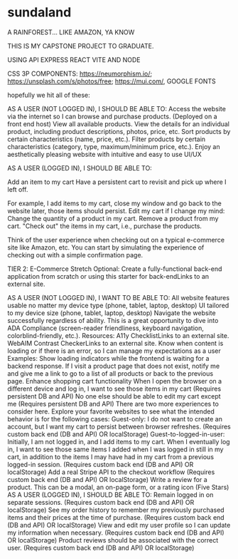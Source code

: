 # sundaland
A RAINFOREST... LIKE AMAZON, YA KNOW

THIS IS MY CAPSTONE PROJECT TO GRADUATE. 

USING API EXPRESS REACT VITE AND NODE



CSS 3P COMPONENTS: https://neumorphism.io/; https://unsplash.com/s/photos/free; https://mui.com/, GOOGLE FONTS


hopefully we hit all of these:

AS A USER (NOT LOGGED IN), I SHOULD BE ABLE TO:
Access the website via the internet so I can browse and purchase products. (Deployed on a front end host)
View all available products.
View the details for an individual product, including product descriptions, photos, price, etc.
Sort products by certain characteristics (name, price, etc.).
Filter products by certain characteristics (category, type, maximum/minimum price, etc.).
Enjoy an aesthetically pleasing website with intuitive and easy to use UI/UX

AS A USER (LOGGED IN), I SHOULD BE ABLE TO:

Add an item to my cart
Have a persistent cart to revisit and pick up where I left off.

For example, I add items to my cart, close my window and go back to the website later, those items should persist.
Edit my cart if I change my mind:
Change the quantity of a product in my cart.
Remove a product from my cart.
"Check out" the items in my cart, i.e., purchase the products.

Think of the user experience when checking out on a typical e-commerce site like Amazon, etc. You can start by simulating the experience of checking out with a simple confirmation page.


TIER 2: E-Commerce Stretch
Optional: Create a fully-functional back-end application from scratch or using this starter for back-endLinks to an external site.  

AS A USER (NOT LOGGED IN), I WANT TO BE ABLE TO:
All website features usable no matter my device type (phone, tablet, laptop, desktop)
UI tailored to my device size (phone, tablet, laptop, desktop)
Navigate the website successfully regardless of ability.
This is a great opportunity to dive into ADA Compliance (screen-reader friendliness, keyboard navigation, colorblind-friendly, etc.).
Resources:
A11y ChecklistLinks to an external site.
WebAIM Contrast CheckerLinks to an external site.
Know when content is loading or if there is an error, so I can manage my expectations as a user
Examples: 
Show loading indicators while the frontend is waiting for a backend response.
If I visit a product page that does not exist, notify me and give me a link to go to a list of all products or back to the previous page.
Enhance shopping cart functionality
When I open the browser on a different device and log in, I want to see those items in my cart (Requires persistent DB and API)
No one else should be able to edit my cart except me (Requires persistent DB and API)
There are two more experiences to consider here. Explore your favorite websites to see what the intended behavior is for the following cases:
Guest-only: I do not want to create an account, but I want my cart to persist between browser refreshes.
(Requires custom back end (DB and API) OR localStorage)
Guest-to-logged-in-user: Initially, I am not logged in, and I add items to my cart. When I eventually log in, I want to see those same items I added when I was logged in still in my cart, in addition to the items I may have had in my cart from a previous logged-in session. (Requires custom back end (DB and API) OR localStorage)
Add a real Stripe API to the checkout workflow (Requires custom back end (DB and API) OR localStorage)
Write a review for a product. This can be a modal, an on-page form, or a rating icon (Five Stars)
AS A USER (LOGGED IN), I SHOULD BE ABLE TO:
Remain logged in on separate sessions. (Requires custom back end (DB and API) OR localStorage)
See my order history to remember my previously purchased items and their prices at the time of purchase. (Requires custom back end (DB and API) OR localStorage)
View and edit my user profile so I can update my information when necessary. (Requires custom back end (DB and API) OR localStorage)
Product reviews should be associated with the correct user. (Requires custom back end (DB and API) OR localStorage)
